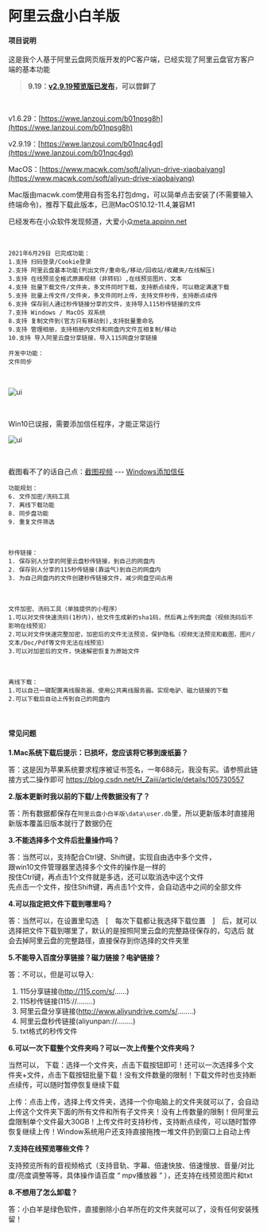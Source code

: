 # 阿里云盘小白羊版

#### 项目说明

这是我个人基于阿里云盘网页版开发的PC客户端，已经实现了阿里云盘官方客户端的基本功能

> **9.19：[v2.9.19预览版已发布](https://github.com/liupan1890/aliyunpan/issues/251)，可以尝鲜了**

  <br />
  
v1.6.29：[https://wwe.lanzoui.com/b01npsg8h](https://wwe.lanzoui.com/b01npsg8h)

v2.9.19：[https://wwe.lanzoui.com/b01nqc4gd](https://wwe.lanzoui.com/b01nqc4gd)

MacOS：[https://www.macwk.com/soft/aliyun-drive-xiaobaiyang](https://www.macwk.com/soft/aliyun-drive-xiaobaiyang)

Mac版由macwk.com使用自有签名打包dmg，可以简单点击安装了(不需要输入终端命令)，推荐下载此版本，已测MacOS10.12-11.4,兼容M1
<br />

已经发布在小众软件发现频道，大爱小众[meta.appinn.net](https://meta.appinn.net)

<br />

``````
2021年6月29日 已完成功能：
1.支持 扫码登录/Cookie登录
2.支持 阿里云盘基本功能(列出文件/重命名/移动/回收站/收藏夹/在线解压)
3.支持 在线预览全格式原画视频（非转码）,在线预览图片、文本
4.支持 批量下载文件/文件夹，多文件同时下载，支持断点续传，可以稳定满速下载
5.支持 批量上传文件/文件夹，多文件同时上传，支持文件秒传，支持断点续传
6.支持 保存别人通过秒传链接分享的文件，支持导入115秒传链接的文件
7.支持 Windows / MacOS 双系统
8.支持 复制文件到(官方只有移动到),支持批量重命名
9.支持 管理相册，支持相册内文件和网盘内文件互相复制/移动
10.支持 导入阿里云盘分享链接，导入115网盘分享链接

开发中功能：
文件同步
``````

<br />

![ui](https://files.xiami.com/musician-avatar/07d8ec1a38a5462c3afbfac41413b8af/a7a5f9bd75333768990a48931fd4f6d3-846x558.gif)


<br />

Win10已误报，需要添加信任程序，才能正常运行
<br />

![ui](https://img12.360buyimg.com/ddimg/jfs/t1/176507/38/17671/878735/60dd59a8E9a9cac38/e45b2c3523f4560c.gif)

<br />

截图看不了的话自己点：[截图视频](https://files.xiami.com/musician-avatar/07d8ec1a38a5462c3afbfac41413b8af/a7a5f9bd75333768990a48931fd4f6d3-846x558.gif)
     ---     [Windows添加信任](https://img12.360buyimg.com/ddimg/jfs/t1/176507/38/17671/878735/60dd59a8E9a9cac38/e45b2c3523f4560c.gif)
 <br />
  
``````
功能规划：
6. 文件加密/洗码工具
7. 离线下载功能
8. 同步盘功能
9. 重复文件筛选
``````

<br />

``````
秒传链接：
1. 保存别人分享的阿里云盘秒传链接，到自己的网盘内
2. 保存别人分享的115秒传链接(靠运气)到自己的网盘内
3. 为自己网盘内的文件创建秒传链接文件，减少网盘空间占用
``````

<br />

``````
文件加密、洗码工具（单独提供的小程序）
1.可以对文件快速洗码(1秒内)，给文件生成新的sha1码，然后再上传到网盘（视频洗码后不影响在线预览）
2.可以对文件快速完整加密，加密后的文件无法预览，保护隐私（视频无法预览和截图，图片/文本/Doc/Pdf等文件无法在线预览）
3.可以对加密后的文件，快速解密恢复为原始文件
``````

<br />

``````
离线下载：
1.可以自己一键配置离线服务器、使用公共离线服务器。实现电驴、磁力链接的下载
2.可以下载后自动上传到自己的网盘内
``````
<br />


#### 常见问题
**1.Mac系统下载后提示：已损坏，您应该将它移到废纸篓？**

答：这是因为苹果系统要求程序被证书签名，一年688元，我没有买。请参照此链接方式二操作即可
https://blog.csdn.net/H_Zaiii/article/details/105730557

**2.版本更新时我以前的下载/上传数据没有了？**

答：所有数据都保存在`阿里云盘小白羊版\data\user.db`里，所以更新版本时直接用新版本覆盖旧版本就行了数据仍在

**3.不能选择多个文件后批量操作吗？**

答：当然可以，支持配合Ctrl键、Shift键，实现自由选中多个文件，<br />
跟win10文件管理器里选择多个文件的操作是一样的<br />按住Ctrl键，再点击1个文件就是多选，还可以取消选中这个文件<br />
先点击一个文件，按住Shift键，再点击1个文件，会自动选中之间的全部文件<br />

**4.可以指定把文件下载到哪里吗？**

答：当然可以，在设置里勾选　[　每次下载都让我选择下载位置　]　后，就可以选择把文件下载到哪里了，默认的是按照阿里云盘的完整路径保存的，勾选后 就会去掉阿里云盘的完整路径，直接保存到你选择的文件夹里

**5.不能导入百度分享链接？磁力链接？电驴链接？**

答：不可以，但是可以导入:
 1. 115分享链接(http://115.com/s/......)
 2. 115秒传链接(115://........)
 3. 阿里云盘分享链接(http://www.aliyundrive.com/s/........)
 4. 阿里云盘秒传链接(aliyunpan://........)
 5. txt格式的秒传文件

**6.可以一次下载整个文件夹吗？可以一次上传整个文件夹吗？**

当然可以，
下载：选择一个文件夹，点击下载按钮即可！还可以一次选择多个文件夹+文件，点击下载按钮批量下载！没有文件数量的限制！下载文件时也支持断点续传，可以随时暂停恢复继续下载

上传：点击上传，选择上传文件夹，选择一个你电脑上的文件夹就可以了，会自动上传这个文件夹下面的所有文件和所有子文件夹！没有上传数量的限制！但阿里云盘限制单个文件最大30GB！上传文件时支持秒传，支持断点续传，可以随时暂停恢复继续上传！Window系统用户还支持直接拖拽一堆文件扔到窗口上自动上传

**7.支持在线预览哪些文件？**

支持预览所有的音视频格式（支持音轨、字幕、倍速快放、倍速慢放、音量/对比度/亮度调整等等，具体操作请百度 “ mpv播放器 ” ），还支持在线预览图片和txt

**8.不想用了怎么卸载？**

答：小白羊是绿色软件，直接删除小白羊所在的文件夹就可以了，没有任何安装残留！


